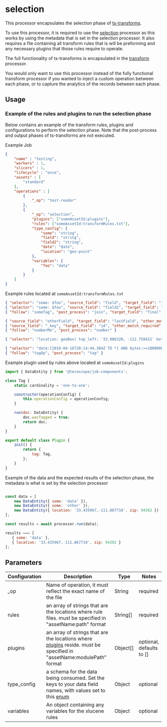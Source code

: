 # selection

This processor encapsulates the selection phase of [ts-transforms](https://terascope.github.io/teraslice/docs/packages/ts-transforms/overview).

To use this processor, it is required to use the [selection](./selection.md) processor as this works by using the metadata that is set in the selection processor. It also requires a file containing all transform rules that is will be preforming and any necessary plugins that those rules require to operate.

The full functionality of ts-transforms is encapsulated in the [transform]( ../transform.md) processor.

You would only want to use this processor instead of the fully functional transform processor if you wanted to inject a custom operation between each phase, or to capture the analytics of the records between each phase.

## Usage

### Example of the rules and plugins to run the selection phase
Below contains an example of the transform rules, plugins and configurations to perform the selection phase. Note that the post-process and output phases of ts-transforms are not executed.

Example Job
```json
{
    "name" : "testing",
    "workers" : 1,
    "slicers" : 1,
    "lifecycle" : "once",
    "assets" : [
        "standard"
    ],
    "operations" : [
        {
            "_op": "test-reader"
        },
        {
            "_op": "selection",
            "plugins": ["someAssetId:plugins"],
            "rules": ["someAssetId:transformRules.txt"],
            "type_config": {
                "some": "string",
                "field": "string",
                "field2": "string",
                "date": "date",
                "location": "geo-point"
            },
            "variables": {
                "foo": "data"
            }
        }
    ]
}
```

Example rules located at `someAssetId:transformRules.txt`

```json
{ "selector": "some: $foo", "source_field": "field", "target_field": "interm1", "tag": "someTag", "output": false }
{ "selector": "some: $foo", "source_field": "field2", "target_field": "interm2", "tag": "someTag", "output": false }
{ "follow": "someTag", "post_process": "join", "target_field": "final", "delimiter": " " }

{ "source_field": "otherField", "target_field": "lastField", "other_match_required": true }
{ "source_field": "_key", "target_field": "id", "other_match_required": true, "tag": "numberMe" }
{ "follow": "numberMe", "post_process": "number" }

{ "selector": "location: geoBox( top_left: '33.906320, -112.758421' bottom_right: '32.813646,-111.058902')", "source_field": "location", "target_field": "loc" }

{ "selector": "date:[2019-04-16T20:14:44.304Z TO *] AND bytes:>=1000000", "source_field": "date", "target_field": "last_seen", "tag": "tagOp" }
{ "follow": "tagOp", "post_process": "tag" }

```

Example plugin used by rules above located at `someAssetId:plugins`

```javascript
import { DataEntity } from '@terascope/job-components';

class Tag {
    static cardinality = 'one-to-one';

    constructor(operationConfig) {
        this.operationConfig = operationConfig;
    }

    run(doc: DataEntity) {
        doc.wasTagged = true;
        return doc;
    }
}

export default class Plugin {
    init() {
        return {
            tag: Tag,
        };
    }
}

```

Example of the data and the expected results of the selection phase, the metadata is what is set by the selection processor

```javascript

const data = [
    new DataEntity({ some: 'data' }),
    new DataEntity({ some: 'other' }),
    new DataEntity({ location: '33.435967,-111.867710', zip: 94302 })
];

const results = await processor.run(data);

results === [
   { some: 'data' },
   { location: '33.435967,-111.867710', zip: 94302 }
];
```

## Parameters

| Configuration | Description                                                                                                                                                                                       | Type     | Notes                    |
| ------------- | ------------------------------------------------------------------------------------------------------------------------------------------------------------------------------------------------- | -------- | ------------------------ |
| _op           | Name of operation, it must reflect the exact name of the file                                                                                                                                     | String   | required                 |
| rules         | an array of strings that are the locations where rule files. must be specified in "assetName:path" format                                                                                         | String[] | required                 |
| plugins       | an array of strings that are the locations where [plugins](https://terascope.github.io/teraslice/docs/packages/ts-transforms/plugins) reside. must be specified in "assetName:modulePath" format  | Object[] | optional, defaults to [] |
| type_config   | a schema for the data being consumed. Set the keys to your data field names, with values set to this [enum](https://terascope.github.io/teraslice/docs/packages/types/api/enums/xlucenefieldtype) | Object   | optional                 |
| variables     | An object containing any variables for the xlucene rules                                                                                                                                          | Object   | optional                 |

